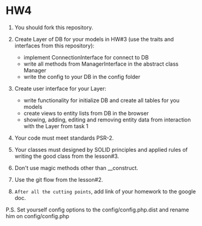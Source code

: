 # HW4

1. You should fork this repository.

2. Create Layer of DB for your models in HW#3 (use the traits and interfaces from this repository):
    - implement ConnectionInterface for connect to DB
    - write all methods from ManagerInterface in the abstract class Manager
    - write the config to your DB in the config folder

3. Create user interface for your Layer:
    - write functionality for initialize DB and create all tables for you models
    - create views to entity lists from DB in the browser
    - showing, adding, editing and removing entity data from interaction with the Layer from task 1

4. Your code must meet standards PSR-2.

5. Your classes must designed by SOLID principles and applied rules of writing the good class from the lesson#3.

6. Don't use magic methods other than __construct.

7. Use the git flow from the lesson#2.

8. `After all the cutting points`, add link of your homework to the google doc.

P.S. Set yourself config options to the config/config.php.dist and rename him on config/config.php